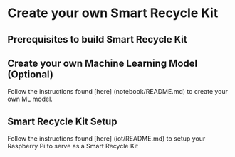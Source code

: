 # Create your own Smart Recycle Kit


## Prerequisites to build Smart Recycle Kit




## Create your own Machine Learning Model (Optional)
Follow the instructions found [here] (notebook/README.md) to create your own ML model.




## Smart Recycle Kit Setup
Follow the instructions found [here] (iot/README.md) to setup your Raspberry Pi to serve as a Smart Recycle Kit 

